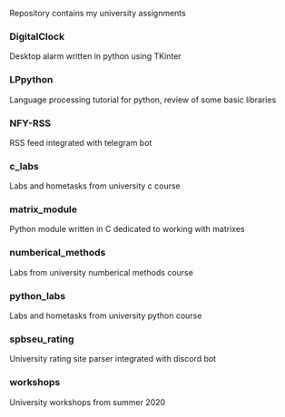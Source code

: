 Repository contains my university assignments
### DigitalClock
Desktop alarm written in python using TKinter
### LPpython
Language processing tutorial for python, review of some basic libraries
### NFY-RSS
RSS feed integrated with telegram bot
### c_labs
Labs and hometasks from university c course
### matrix_module
Python module written in C dedicated to working with matrixes
### numberical_methods
Labs from university numberical methods course
### python_labs
Labs and hometasks from university python course
### spbseu_rating
University rating site parser integrated with discord bot
### workshops
University workshops from summer 2020
